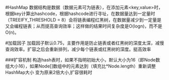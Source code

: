 #HashMap
数据结构是数据（数据元素可为链表），在添加元素<key,value>时，根据key计算出hashcode，根据hashcode进行寻址，在数据量达到一定量时（TREEIFY_THRESHOLD = 8）会将链表编程红黑树，在数据量减少到一定量是又会编程链表；从而提高查询效率；这样做的结果时间复杂度是O(logn)，而不是O(n)。

#加载因子
加载因子默认0.75，主要作用是防止链表或者红黑树的深度太深，减慢查询效率。扩容之后会重新排列，减少每个链表或红黑树的深度。挺高效率

###扩容机制
构造hash表时，如果不指明初始大小，默认大小为16（即Node数组大小16），如果Node[]数组中的元素达到（填充比*Node.length）重新调整HashMap大小 变为原来2倍大小,扩容很耗时